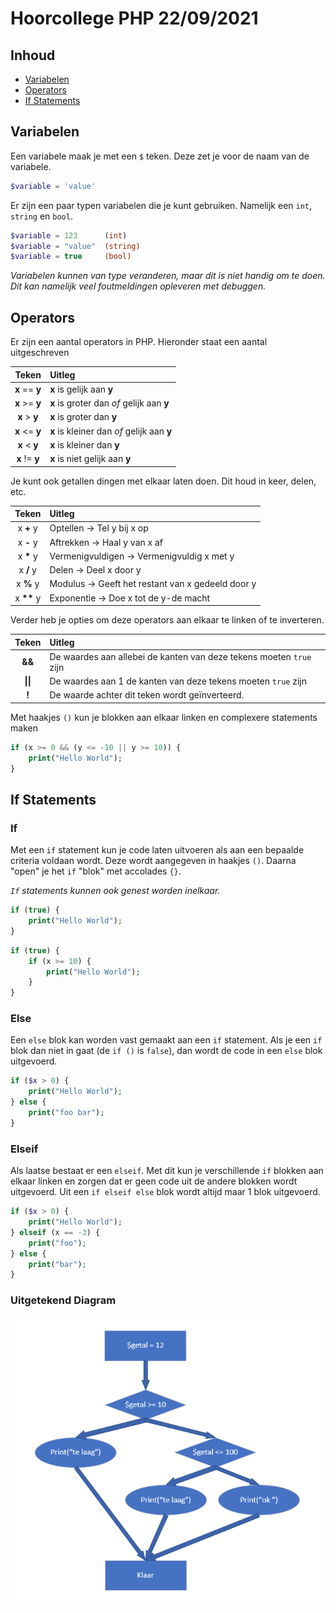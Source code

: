 # Hoorcollege PHP 22/09/2021

## Inhoud

- [Variabelen](#Variabelen)
- [Operators](#Operators)
- [If Statements](#If%20Statements)

## Variabelen

Een variabele maak je met een `$` teken. Deze zet je voor de naam van de variabele.

```php
$variable = 'value'
```

Er zijn een paar typen variabelen die je kunt gebruiken. Namelijk een `int`, `string` en `bool`.

```php
$variable = 123      (int)
$variable = "value"  (string)
$variable = true     (bool)
```

_Variabelen kunnen van type veranderen, maar dit is niet handig om te doen. Dit kan namelijk veel foutmeldingen opleveren met debuggen._

## Operators

Er zijn een aantal operators in PHP. Hieronder staat een aantal uitgeschreven

|     Teken      | Uitleg                                     |
|:--------------:|:------------------------------------------ |
| **x** == **y** | **x** is gelijk aan **y**                  |
| **x** >= **y** | **x** is groter dan _of_ gelijk aan **y**  |
| **x** > **y**  | **x** is groter dan **y**                  |
| **x** <= **y** | **x** is kleiner dan _of_ gelijk aan **y** |
| **x** < **y**  | **x** is kleiner dan **y**                 |
| **x** != **y** | **x** is niet gelijk aan **y**             |

Je kunt ook getallen dingen met elkaar laten doen. Dit houd in keer, delen, etc.

|    Teken     | Uitleg                                            |
|:------------:|:------------------------------------------------- |
|  x **+** y   | Optellen -> Tel y bij x op                        |
|  x **-** y   | Aftrekken -> Haal y van x af                      |
|  x **\*** y  | Vermenigvuldigen -> Vermenigvuldig x met y        |
|  x **/** y   | Delen -> Deel x door y                            |
|  x **%** y   | Modulus -> Geeft het restant van x gedeeld door y |
| x **\*\*** y | Exponentie -> Doe x tot de y-de macht             |

Verder heb je opties om deze operators aan elkaar te linken of te inverteren.

|  Teken   | Uitleg                                                              |
|:--------:|:------------------------------------------------------------------- |
|  **&&**  | De waardes aan allebei de kanten van deze tekens moeten `true` zijn |
| **\|\|** | De waardes aan 1 de kanten van deze tekens moeten `true` zijn       |
|  **!**   | De waarde achter dit teken wordt geïnverteerd.                      |

Met haakjes `()` kun je blokken aan elkaar linken en complexere statements maken

```php
if (x >= 0 && (y <= -10 || y >= 10)) {
	print("Hello World");
}
```

## If Statements

### If

Met een `if` statement kun je code laten uitvoeren als aan een bepaalde criteria voldaan wordt. Deze wordt aangegeven in haakjes `()`. Daarna "open" je het `if` "blok" met accolades `{}`.

*`If` statements kunnen ook genest worden inelkaar.*

```php
if (true) {
	print("Hello World");
}
```

```php
if (true) {
	if (x >= 10) {
		print("Hello World");
	}
}
```

### Else

Een `else` blok kan worden vast gemaakt aan een `if` statement. Als je een `if` blok dan niet in gaat (de `if ()` is `false`), dan wordt de code in een `else` blok uitgevoerd.

```php
if ($x > 0) {
	print("Hello World");
} else {
	print("foo bar");
}
```

### Elseif

Als laatse bestaat er een `elseif`. Met dit kun je verschillende `if` blokken aan elkaar linken en zorgen dat er geen code uit de andere blokken wordt uitgevoerd. Uit een `if elseif else` blok wordt altijd maar 1 blok uitgevoerd.

```php
if ($x > 0) {
	print("Hello World");
} elseif (x == -3) {
	print("foo");
} else {
	print("bar");
}
```

### Uitgetekend Diagram

![if](../../assets/php/2021-09-24/if.png)